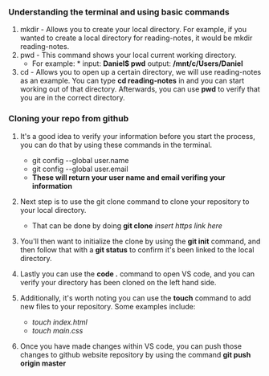 ### Understanding the terminal and using basic commands

1. mkdir - Allows you to create your local directory. For example, if you wanted to create a local directory for reading-notes, it would be mkdir reading-notes.
2. pwd - This command shows your local current working directory.
    * For example:
            * input: **Daniel$ pwd** output: **/mnt/c/Users/Daniel**
3. cd - Allows you to open up a certain directory, we will use reading-notes as an example. You can type **cd reading-notes** in and you can start working out of that directory.               Afterwards, you can use **pwd** to verify that you are in the correct directory.

### Cloning your repo from github

1. It's a good idea to verify your information before you start the process, you can do that by using these commands in the terminal.
      * git config --global user.name
      * git config --global user.email
      * **These will return your user name and email verifing your information**
2. Next step is to use the git clone command to clone your repository to your local directory.
      * That can be done by doing **git clone** *insert https link here*
3. You'll then want to initialize the clone by using the **git init** command, and then follow that with a **git status** to confirm it's been linked to the local directory.
4. Lastly you can use the **code .** command to open VS code, and you can verify your directory has been cloned on the left hand side.
5. Additionally, it's worth noting you can use the **touch** command to add new files to your repository. Some examples include:
      * *touch index.html*
      * *touch main.css*

6. Once you have made changes within VS code, you can push those changes to github website repository by using the command **git push origin master**
